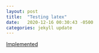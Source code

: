 ```yaml
---
layout: post
title:  "Testing latex"
date:   2020-12-16 00:30:43 -0500
categories: jekyll update
---
```

[Implemented](https://varunagrawal.github.io/2018/03/27/latex-jekyll/)

